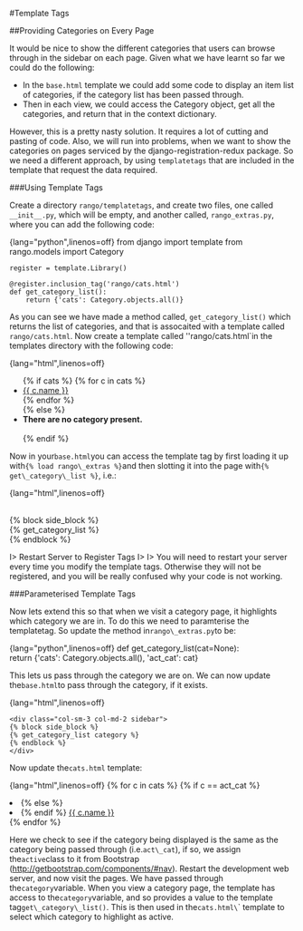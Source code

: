 #Template Tags


##Providing Categories on Every Page

It would be nice to show the different categories that users can browse
through in the sidebar on each page. Given what we have learnt so far we
could do the following:

-   In the `base.html` template we could add some code to display an
    item list of categories, if the category list has been passed
    through.
-   Then in each view, we could access the Category object, get all the
    categories, and return that in the context dictionary.

However, this is a pretty nasty solution. It requires a lot of cutting
and pasting of code. Also, we will run into problems, when we want to
show the categories on pages serviced by the django-registration-redux
package. So we need a different approach, by using `templatetags` that
are included in the template that request the data required.

###Using Template Tags

Create a directory `rango/templatetags`, and create two files, one
called `__init__.py`, which will be empty, and another called,
`rango_extras.py`, where you can add the following code:

{lang="python",linenos=off}
	from django import template
	from rango.models import Category

	register = template.Library()

	@register.inclusion_tag('rango/cats.html')
	def get_category_list():
    	return {'cats': Category.objects.all()}

As you can see we have made a method called, `get_category_list()` which
returns the list of categories, and that is assocaited with a template
called `rango/cats.html`. Now create a template called
''rango/cats.html`in the templates directory with the following code:  

{lang="html",linenos=off}
	<ul class="nav nav-sidebar">
	{% if cats %}
		{% for c in cats %}             
			<li><a href="{% url 'category'  c.slug %}">{{ c.name }}</a></li>
		{% endfor %}      
	{% else %}
		<li> <strong >There are no category present.</strong></li>	
	{% endif %}  
	</ul> 
	
Now in your`base.html`you can access the template tag by first loading it up with`{%
load rango\_extras %}`and then slotting it into the page with`{%
get\_category\_list
%}`, i.e.:  

{lang="html",linenos=off}      
	<div class="col-sm-3 col-md-2 sidebar">          
		{% block side_block %}         
		{% get_category_list %}         
		{% endblock %}      
	</div>   
	

I> Restart Server to Register Tags
I>
I> You will need to restart your server every time you modify the template tags. Otherwise they will not be registered, and you will be really confused why your code is not working.

###Parameterised Template Tags 

Now lets extend this so that when we visit a category page, it highlights which category we are in. To do this we need to paramterise the templatetag. So update the method in`rango\_extras.py`to be: 

{lang="python",linenos=off}
       def get_category_list(cat=None):         
	   return {'cats': Category.objects.all(), 'act_cat': cat}  


This lets us pass through the category we are on. We can now update the`base.html`to pass through the category, if it exists.  

{lang="html",linenos=off}

	<div class="col-sm-3 col-md-2 sidebar">          
	{% block side_block %}         
	{% get_category_list category %}         
	{% endblock %}      
	</div>   
	
Now update the`cats.html` template:   

{lang="html",linenos=off}
	{% for c in cats %}
		{% if c == act_cat %} 
			<li  class="active" > 
		{% else  %} 
			 <li>
		{% endif %}
			<a href="{% url 'category'  c.slug %}">{{ c.name }}</a></li>
	{% endfor %}


Here we check to see if the category being displayed is the same as the category being passed through (i.e.`act\_cat`), if so, we assign the`active`class to it from Bootstrap (http://getbootstrap.com/components/#nav).   Restart the development web server, and now visit the pages. We have passed through the`category`variable. When you view a category page, the template has access to the`category`variable, and so provides a value to the template tag`get\_category\_list()`. This is then used in the`cats.html\`\`
template to select which category to highlight as active.
